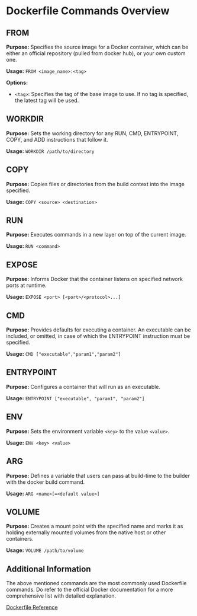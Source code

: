 # Dockerfile Commands Overview

## FROM

**Purpose:** Specifies the source image for a Docker container, which can be either an official repository (pulled from docker hub), or your own custom one.

**Usage:** `FROM <image_name>:<tag>`

**Options:**

- `<tag>`: Specifies the tag of the base image to use. If no tag is specified, the latest tag will be used.

## WORKDIR

**Purpose:** Sets the working directory for any RUN, CMD, ENTRYPOINT, COPY, and ADD instructions that follow it.

**Usage:** `WORKDIR /path/to/directory`

## COPY

**Purpose:** Copies files or directories from the build context into the image specified.

**Usage:** `COPY <source> <destination>`

## RUN

**Purpose:** Executes commands in a new layer on top of the current image.

**Usage:** `RUN <command>`

## EXPOSE

**Purpose:** Informs Docker that the container listens on specified network ports at runtime.

**Usage:** `EXPOSE <port> [<port>/<protocol>...]`

## CMD

**Purpose:** Provides defaults for executing a container. An executable can be included, or omitted, in case of which the ENTRYPOINT instruction must be specified.

**Usage:** `CMD ["executable","param1","param2"]`

## ENTRYPOINT

**Purpose:** Configures a container that will run as an executable.

**Usage:** `ENTRYPOINT ["executable", "param1", "param2"]`

## ENV

**Purpose:** Sets the environment variable `<key>` to the value `<value>`.

**Usage:** `ENV <key> <value>`

## ARG

**Purpose:** Defines a variable that users can pass at build-time to the builder with the docker build command.

**Usage:** `ARG <name>[=<default value>]`

## VOLUME

**Purpose:** Creates a mount point with the specified name and marks it as holding externally mounted volumes from the native host or other containers.

**Usage:** `VOLUME /path/to/volume`

## Additional Information

The above mentioned commands are the most commonly used Dockerfile commands. Do refer to the official Docker documentation for a more comprehensive list with detailed explanation.

[Dockerfile Reference](https://docs.docker.com/engine/reference/builder/)
